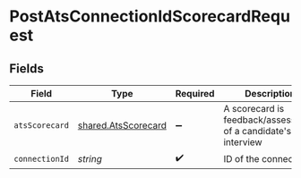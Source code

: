 # PostAtsConnectionIdScorecardRequest


## Fields

| Field                                                         | Type                                                          | Required                                                      | Description                                                   |
| ------------------------------------------------------------- | ------------------------------------------------------------- | ------------------------------------------------------------- | ------------------------------------------------------------- |
| `atsScorecard`                                                | [shared.AtsScorecard](../../models/shared/atsscorecard.md)    | :heavy_minus_sign:                                            | A scorecard is feedback/assessment of a candidate's interview |
| `connectionId`                                                | *string*                                                      | :heavy_check_mark:                                            | ID of the connection                                          |